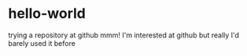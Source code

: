 # hello-world
trying a repository at github
mmm! I'm interested at github but really I'd barely used it before
